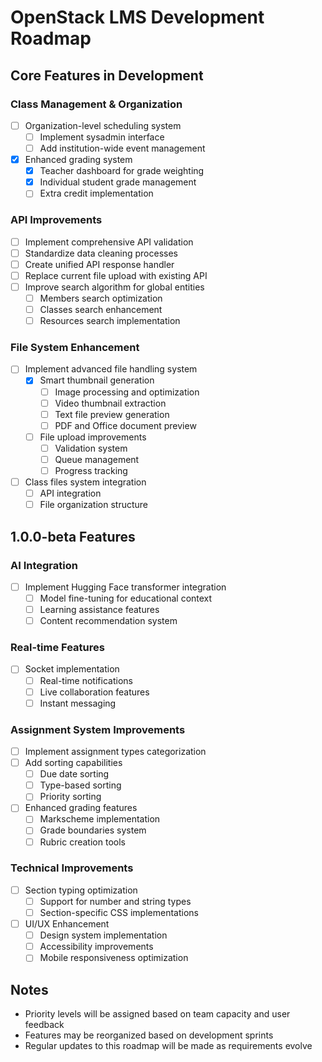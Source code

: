# OpenStack LMS Development Roadmap

## Core Features in Development

### Class Management & Organization
- [ ] Organization-level scheduling system
  - [ ] Implement sysadmin interface
  - [ ] Add institution-wide event management
- [x] Enhanced grading system
  - [x] Teacher dashboard for grade weighting
  - [x] Individual student grade management
  - [ ] Extra credit implementation

### API Improvements
- [ ] Implement comprehensive API validation
- [ ] Standardize data cleaning processes
- [ ] Create unified API response handler
- [ ] Replace current file upload with existing API
- [ ] Improve search algorithm for global entities
  - [ ] Members search optimization
  - [ ] Classes search enhancement
  - [ ] Resources search implementation

### File System Enhancement
- [ ] Implement advanced file handling system
  - [x] Smart thumbnail generation
    - [ ] Image processing and optimization
    - [ ] Video thumbnail extraction
    - [ ] Text file preview generation
    - [ ] PDF and Office document preview
  - [ ] File upload improvements
    - [ ] Validation system
    - [ ] Queue management
    - [ ] Progress tracking
- [ ] Class files system integration
  - [ ] API integration
  - [ ] File organization structure

## 1.0.0-beta Features

### AI Integration
- [ ] Implement Hugging Face transformer integration
  - [ ] Model fine-tuning for educational context
  - [ ] Learning assistance features
  - [ ] Content recommendation system

### Real-time Features
- [ ] Socket implementation
  - [ ] Real-time notifications
  - [ ] Live collaboration features
  - [ ] Instant messaging

### Assignment System Improvements
- [ ] Implement assignment types categorization
- [ ] Add sorting capabilities
  - [ ] Due date sorting
  - [ ] Type-based sorting
  - [ ] Priority sorting
- [ ] Enhanced grading features
  - [ ] Markscheme implementation
  - [ ] Grade boundaries system
  - [ ] Rubric creation tools

### Technical Improvements
- [ ] Section typing optimization
  - [ ] Support for number and string types
  - [ ] Section-specific CSS implementations
- [ ] UI/UX Enhancement
  - [ ] Design system implementation
  - [ ] Accessibility improvements
  - [ ] Mobile responsiveness optimization

## Notes
- Priority levels will be assigned based on team capacity and user feedback
- Features may be reorganized based on development sprints
- Regular updates to this roadmap will be made as requirements evolve